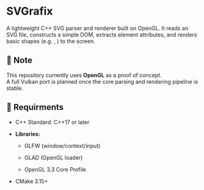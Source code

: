 
# SVGrafix

A lightweight C++ SVG parser and renderer built on OpenGL.
It reads an SVG file, constructs a simple DOM, extracts element attributes, and renders basic shapes (e.g. <rect>, <circle>) to the screen.

## 📝 Note

This repository currently uses **OpenGL** as a proof of concept.  
A full Vulkan port is planned once the core parsing and rendering pipeline is stable.


## 🧾 Requirments
- C++ Standard: C++17 or later

- **Libraries:**

    - GLFW (window/context/input)

    - GLAD (OpenGL loader)

    - OpenGL 3.3 Core Profile

- CMake 3.15+ 
